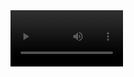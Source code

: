 <video src='https://github.com/1n0r1/PriceComparisonApp/blob/438c2535f8278e69562166410af58716d315a24c/demo.mp4' width=180/>
https://github.com/1n0r1/PriceComparisonApp/blob/438c2535f8278e69562166410af58716d315a24c/demo.mp4
